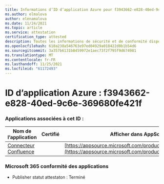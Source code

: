 ```yaml
---
title: Informations d’ID d’application Azure pour f3943662-e828-40ed-9c6e-369680fe421f
ms.author: elmalova
author: elenamalova
ms.date: 11/24/2021
ms.topic: article
ms.service: attestation
certification_type: attested
description: Toutes les informations de sécurité et de conformité disponibles pour f3943662-e828-40ed-9c6e-369680fe421f.
ms.openlocfilehash: 618a238a546763e97ed04929a018422d0b1b54d6
ms.sourcegitcommit: 3a357b6131b8459972e1aec73f2f795f9d674981
ms.translationtype: MT
ms.contentlocale: fr-FR
ms.lasthandoff: 11/25/2021
ms.locfileid: "61172493"
---
```

# <a name="azure-app-id-f3943662-e828-40ed-9c6e-369680fe421f"></a>ID d’application Azure : f3943662-e828-40ed-9c6e-369680fe421f


### <a name="apps-associated-with-this-id"></a>Applications associées à cet ID :
| **Nom de l’application** | **Certifié** | **Afficher dans AppSource** |
|--------------|---------------|-----------------------|
| [Connecteur Confluence](https://docs.microsoft.com/microsoft-365-app-certification/forward/WA200001604) |  | [https://appsource.microsoft.com/product/office/WA200001604](https://appsource.microsoft.com/product/office/WA200001604) |

### <a name="microsoft-365-app-compliance-status"></a>Microsoft 365 conformité des applications
- Publisher statut attestaton : Terminé
